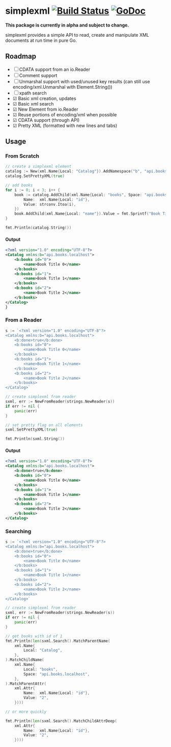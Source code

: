 simplexml [![Build Status](https://travis-ci.org/kylewolfe/simplexml.svg?branch=master)](https://travis-ci.org/kylewolfe/simplexml) [![GoDoc](http://godoc.org/github.com/kylewolfe/simplexml?status.svg)](http://godoc.org/github.com/kylewolfe/simplexml) 
=========

**This package is currently in alpha and subject to change.**

simplexml provides a simple API to read, create and manipulate XML documents at run time in pure Go.

## Roadmap

- ☐ CDATA support from an io.Reader
- ☐ Comment support
- ☐ Unmarshal support with used/unused key results (can still use encoding/xml.Unmarshal with Element.String())
- ☐ xpath search
- ☑ Basic xml creation, updates
- ☑ Basic xml search
- ☑ New Element from io.Reader
- ☑ Reuse portions of encoding/xml when possible
- ☑ CDATA support (through API)
- ☑ Pretty XML (formatted with new lines and tabs)

## Usage

### From Scratch

```go
// create a simplexml element
catalog := New(xml.Name{Local: "Catalog"}).AddNamespace("b", "api.books.localhost")
catalog.SetPrettyXML(true)

// add books
for i := 0; i < 3; i++ {
	book := catalog.AddChild(xml.Name{Local: "books", Space: "api.books.localhost"}).AddAttribute(xml.Attr{
		Name:  xml.Name{Local: "id"},
		Value: strconv.Itoa(i),
	})
	book.AddChild(xml.Name{Local: "name"}).Value = fmt.Sprintf("Book Title %v", strconv.Itoa(i))
}

fmt.Println(catalog.String())
```

#### Output
```xml
<?xml version="1.0" encoding="UTF-8"?>
<Catalog xmlns:b="api.books.localhost">
	<b:books id="0">
		<name>Book Title 0</name>
	</b:books>
	<b:books id="1">
		<name>Book Title 1</name>
	</b:books>
	<b:books id="2">
		<name>Book Title 2</name>
	</b:books>
</Catalog>
}
```
### From a Reader

```go
s := `<?xml version="1.0" encoding="UTF-8"?>
<Catalog xmlns:b="api.books.localhost">
	<b:done>true</b:done>
	<b:books id="0">
		<name>Book Title 0</name>
	</b:books>
	<b:books id="1">
		<name>Book Title 1</name>
	</b:books>
	<b:books id="2">
		<name>Book Title 2</name>
	</b:books>
</Catalog>`

// create simplexml from reader
sxml, err := NewFromReader(strings.NewReader(s))
if err != nil {
	panic(err)
}

// set pretty flag on all elements
sxml.SetPrettyXML(true)

fmt.Println(sxml.String())
```

#### Output
```xml
<?xml version="1.0" encoding="UTF-8"?>
<Catalog xmlns:b="api.books.localhost">
	<b:done>true</b:done>
	<b:books id="0">
		<name>Book Title 0</name>
	</b:books>
	<b:books id="1">
		<name>Book Title 1</name>
	</b:books>
	<b:books id="2">
		<name>Book Title 2</name>
	</b:books>
</Catalog>
```
### Searching

```go
s := `<?xml version="1.0" encoding="UTF-8"?>
<Catalog xmlns:b="api.books.localhost">
	<b:done>true</b:done>
	<b:books id="0">
		<name>Book Title 0</name>
	</b:books>
	<b:books id="1">
		<name>Book Title 1</name>
	</b:books>
	<b:books id="2">
		<name>Book Title 2</name>
	</b:books>
</Catalog>`

// create simplexml from reader
sxml, err := NewFromReader(strings.NewReader(s))
if err != nil {
	panic(err)
}

// get books with id of 1
fmt.Println(len(sxml.Search().MatchParentName(
	xml.Name{
		Local: "Catalog",
	},
).MatchChildName(
	xml.Name{
		Local: "books",
		Space: "api.books.localhost",
	},
).MatchParentAttr(
	xml.Attr{
		Name:  xml.Name{Local: "id"},
		Value: "2",
	})))

// or more quickly

fmt.Println(len(sxml.Search().MatchChildAttrDeep(
	xml.Attr{
		Name:  xml.Name{Local: "id"},
		Value: "2",
	})))
```
